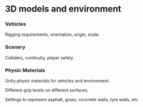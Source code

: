 # 3D models and environment

### Vehicles

Rigging requirements, orientation, origin, scale.

### Scenery

Colliders, continuity, player safety.

### Physic Materials

Unity physic materials for vehicles and environment.

Different grip levels on different surfaces.

Settings to represent asphalt, grass, concrete walls, tyre walls, etc
